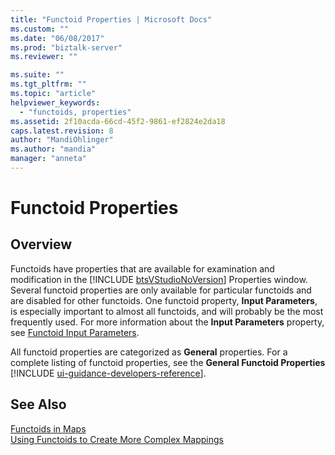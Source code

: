 ```yaml
---
title: "Functoid Properties | Microsoft Docs"
ms.custom: ""
ms.date: "06/08/2017"
ms.prod: "biztalk-server"
ms.reviewer: ""

ms.suite: ""
ms.tgt_pltfrm: ""
ms.topic: "article"
helpviewer_keywords: 
  - "functoids, properties"
ms.assetid: 2f10acda-66cd-45f2-9861-ef2824e2da18
caps.latest.revision: 8
author: "MandiOhlinger"
ms.author: "mandia"
manager: "anneta"
---
```

# Functoid Properties

## Overview
Functoids have properties that are available for examination and modification in the [!INCLUDE [btsVStudioNoVersion](../includes/btsvstudionoversion-md.md)] Properties window. Several functoid properties are only available for particular functoids and are disabled for other functoids. One functoid property, <strong>Input Parameters</strong>, is especially important to almost all functoids, and will probably be the most frequently used. For more information about the <strong>Input Parameters</strong> property, see [Functoid Input Parameters](../core/functoid-input-parameters.md).  
  
 All functoid properties are categorized as <strong>General</strong> properties. For a complete listing of functoid properties, see the <strong>General Functoid Properties</strong> [!INCLUDE [ui-guidance-developers-reference](../includes/ui-guidance-developers-reference.md)].
  
## See Also  
 [Functoids in Maps](../core/functoids-in-maps.md)   
 [Using Functoids to Create More Complex Mappings](../core/using-functoids-to-create-more-complex-mappings.md)